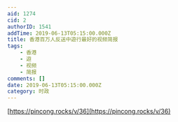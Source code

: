 ```yaml
---
aid: 1274
cid: 2
authorID: 1541
addTime: 2019-06-13T05:15:00.000Z
title: 香港百万人反送中遊行最好的视频简报
tags:
    - 香港
    - 遊
    - 视频
    - 简报
comments: []
date: 2019-06-13T05:15:00.000Z
category: 时政
---
```


[https://pincong.rocks/v/36](https://pincong.rocks/v/36)
